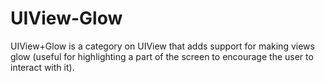 # UIView-Glow
UIView+Glow is a category on UIView that adds support for making views glow (useful for highlighting a part of the screen to encourage the user to interact with it).
